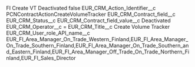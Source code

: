 <?xml version="1.0" encoding="UTF-8"?>
<CustomMetadata xmlns="http://soap.sforce.com/2006/04/metadata" xmlns:xsi="http://www.w3.org/2001/XMLSchema-instance" xmlns:xsd="http://www.w3.org/2001/XMLSchema">
    <label>FI Create VT Deactivated</label>
    <protected>false</protected>
    <values>
        <field>EUR_CRM_Action_Identifier__c</field>
        <value xsi:type="xsd:string">PCNContractActionCreateVolumeTracker</value>
    </values>
    <values>
        <field>EUR_CRM_Contract_field__c</field>
        <value xsi:type="xsd:string">EUR_CRM_Status__c</value>
    </values>
    <values>
        <field>EUR_CRM_Contract_field_value__c</field>
        <value xsi:type="xsd:string">Deactivated</value>
    </values>
    <values>
        <field>EUR_CRM_Operator__c</field>
        <value xsi:type="xsd:string">=</value>
    </values>
    <values>
        <field>EUR_CRM_Title__c</field>
        <value xsi:type="xsd:string">Create Volume Tracker</value>
    </values>
    <values>
        <field>EUR_CRM_User_role_API_name__c</field>
        <value xsi:type="xsd:string">EUR_FI_Area_Manager_On_Trade_Western_Finland,EUR_FI_Area_Manager_On_Trade_Southern_Finland,EUR_FI_Area_Manager_On_Trade_Southern_and_Eastern_Finland,EUR_FI_Area_Manager_Off_Trade_On_Trade_Northern_Finland,EUR_FI_Sales_Director</value>
    </values>
</CustomMetadata>
